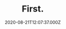 ---
date: 2020-08-21T12:07:37.000Z
title: First.
latitude: 52.142246
longitude: 1.266339
category: checkin
---